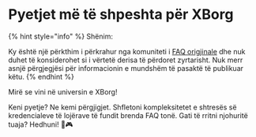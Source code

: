 # Pyetjet më të shpeshta për XBorg

{% hint style="info" %}
Shënim:

Ky është një përkthim i përkrahur nga komuniteti i [FAQ origjinale](https://xborg-1.gitbook.io/faq/) dhe nuk duhet të konsiderohet si i vërtetë derisa të përdoret zyrtarisht. Nuk merr asnjë përgjegjësi për informacionin e mundshëm të pasaktë të publikuar këtu.
{% endhint %}

Mirë se vini në universin e XBorg!&#x20;

Keni pyetje? Ne kemi përgjigjet. Shfletoni kompleksitetet e shtresës së kredencialeve të lojërave të fundit brenda FAQ tonë. Gati të rritni njohuritë tuaja? Hedhuni! 🚀🎮